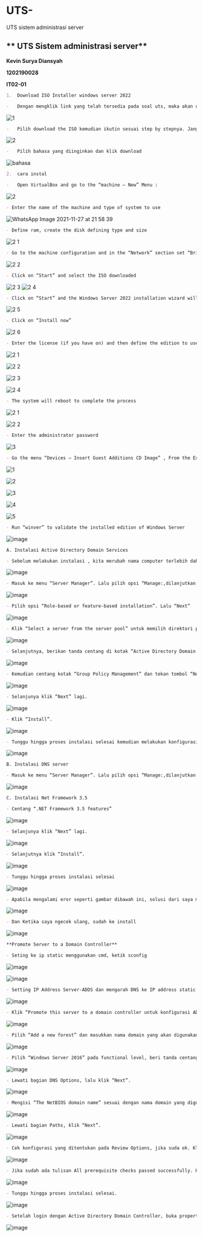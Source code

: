 # UTS-
UTS sistem administrasi server

## 				** UTS Sistem administrasi server**

**Kevin Surya Diansyah**

**1202190028**

**IT02-01**


```markdown
1.	Download ISO Installer windows server 2022
```

```markdown
-	Dengan mengklik link yang telah tersedia pada soal uts, maka akan dibawa ke link tersebut dengan tampilan seperti dibawah ini :
```

![1](https://user-images.githubusercontent.com/89094789/143685148-f632a573-9ec6-4732-b049-c0e3cdcc521b.PNG)

```markdown
-	Pilih download the ISO kemudian ikutin sesuai step by stepnya. Jangan lupa centang "yes" kemudian continue
```

![2](https://user-images.githubusercontent.com/89094789/143685229-35e9a2fc-ce2a-4eaf-b57f-10f246b7c114.PNG)


```markdown
-	Pilih bahasa yang diinginkan dan klik download
```
![bahasa](https://user-images.githubusercontent.com/89094789/143685343-619f0d6a-6c40-41a5-8f59-8d163b3371ca.PNG)

```markdown
2.	cara instal
```

```markdown
-	Open VirtualBox and go to the “machine – New” Menu :
```

![2](https://user-images.githubusercontent.com/89094789/143685517-b3579989-13d9-469d-b3ad-60431f15dd6a.PNG)


```markdown
- Enter the name of the machine and type of system to use
```
![WhatsApp Image 2021-11-27 at 21 58 39](https://user-images.githubusercontent.com/89094789/143686566-6a67d3cc-11d5-44ef-9881-06204a4d6e17.jpeg)

```markdown
- Define ram, create the disk defining type and size
```

![2 1](https://user-images.githubusercontent.com/89094789/143686655-3b15bd50-541a-4603-a491-511ce9b3143e.PNG)

```markdown
- Go to the machine configuration and in the “Network” section set “Bridge adapter”
```

![2 2](https://user-images.githubusercontent.com/89094789/143686788-2a1ba883-bafb-4775-9ef7-09ee9fd645cf.PNG)

```markdown
- Click on “Start” and select the ISO downloaded
```
![2 3](https://user-images.githubusercontent.com/89094789/143687016-b8b0ba96-a73b-44fd-bd2d-2bb226e9edce.PNG)
![2 4](https://user-images.githubusercontent.com/89094789/143687022-5dc67981-7908-4e52-8d4e-de5ab17d3d5b.PNG)

```markdown
- Click on “Start” and the Windows Server 2022 installation wizard will load
```

![2 5](https://user-images.githubusercontent.com/89094789/143686977-84e06962-b75c-49b2-82d3-71bfab1b15d1.jpeg)

```markdown
- Click on “Install now”
```
![2 6](https://user-images.githubusercontent.com/89094789/143687211-4535184a-2eaa-449c-872e-a6e2b85c41b7.PNG)

```markdown
- Enter the license (if you have on) and then define the edition to use, Accept the license and then proceed with the installation of Windows Server 2022
```
![2 1](https://user-images.githubusercontent.com/89094789/143687305-00c9e767-805f-4394-bd05-9eeb0b3da895.PNG)

![2 2](https://user-images.githubusercontent.com/89094789/143687309-c92f13fd-afec-44be-95ff-a7ee017e0b8b.PNG)

![2 3](https://user-images.githubusercontent.com/89094789/143687317-f5b2f306-a02d-4753-a51b-ef516f9d4f68.PNG)

![2 4](https://user-images.githubusercontent.com/89094789/143687326-14ccccdc-ddbb-4b73-98fa-4277272c32d9.PNG)


```markdown
- The system will reboot to complete the process
```
![2 1](https://user-images.githubusercontent.com/89094789/143687444-cd09f0db-07eb-4318-9468-c517b20617bf.PNG)

![2 2](https://user-images.githubusercontent.com/89094789/143687449-55cec6dd-4c59-4a9e-8612-e5781d5bf7aa.PNG)

```markdown
- Enter the administrator password
```
![3](https://user-images.githubusercontent.com/89094789/143687504-8e95f9cd-c078-4d74-badb-0fcf6060f9bf.PNG)

```markdown
- Go the menu “Devices – Insert Guest Additions CD Image” , From the Explorer run this and follow the steps pf the wizard. Reboot the machine
```
![1](https://user-images.githubusercontent.com/89094789/143687749-5fae7993-6cb6-4a68-b873-93600e649c8b.png)

![2](https://user-images.githubusercontent.com/89094789/143687752-d072f223-6486-497b-b2fc-45eff625c11b.PNG)

![3](https://user-images.githubusercontent.com/89094789/143687761-69b094b1-419a-4915-8be0-41016318ccb2.PNG)

![4](https://user-images.githubusercontent.com/89094789/143687763-c18074c4-123e-428e-b4c9-b43b106f9472.PNG)

![5](https://user-images.githubusercontent.com/89094789/143687765-8f0ddffa-66fb-4788-aba3-ebce49b2ffa8.PNG)

```markdown
- Run “winver” to validate the installed edition of Windows Server
```

![image](https://user-images.githubusercontent.com/62064492/143058074-ab6a8d6f-8421-433e-afd9-3d1873a4123c.png)

```markdown
A. Instalasi Active Directory Domain Services
```

```markdown
- Sebelum melakukan instalasi , kita merubah nama computer terlebih dahulu dengan masuk ke windows powershell. Kemudian ketikkan “rename-computer -Newname Server2022”
```

![image](https://user-images.githubusercontent.com/62064492/143058230-c8536ec9-1ac0-4789-9b63-0b592839313d.png)

```markdown
- Masuk ke menu “Server Manager”. Lalu pilih opsi “Manage:,dilanjutkan dengan mengklik “Add Roles and Features”. Kemudian klik “Next”.
```
![image](https://user-images.githubusercontent.com/62064492/143058338-b6117d81-8479-4860-94f9-f4371a630f72.png)

```markdown
- Pilih opsi “Role-based or feature-based installation”. Lalu “Next”
```

![image](https://user-images.githubusercontent.com/62064492/143058402-8450dfce-0c8f-4b3a-b14d-4da3691fd439.png)

```markdown
- Klik “Select a server from the server pool” untuk memilih direktori penyimpanan lokal. Lalu “Next”
```

![image](https://user-images.githubusercontent.com/62064492/143058537-a5d1dc41-1d55-405d-8fea-ce5335b89c61.png)

```markdown
- Selanjutnya, berikan tanda centang di kotak “Active Directory Domain Services”. Saat anda mencentang kotak, disebelah kanan muncul penjelasan singkat tentang ADDS dan cara kerjanya. Lalu klik “Add Features”.
```
![image](https://user-images.githubusercontent.com/62064492/143058626-b950b867-673b-4be0-8644-571d715e5c91.png)

```markdown
- Kemudian centang kotak “Group Policy Management” dan tekan tombol “Next”.
```

![image](https://user-images.githubusercontent.com/62064492/143058709-2e1fce7f-3cf7-4203-9ec1-5aa1600f3e04.png)

```markdown
- Selanjunya klik “Next” lagi.
```
![image](https://user-images.githubusercontent.com/62064492/143058812-7cc2737b-c66a-4d48-bce0-ebab12dfc834.png)

```markdown
- Klik “Install”.
```

![image](https://user-images.githubusercontent.com/62064492/143058927-66049ec4-f165-4ffa-a11f-d3ba398feaef.png)

```markdown
- Tunggu hingga proses instalasi selesai kemudian melakukan konfigurasi ADDS
```
![image](https://user-images.githubusercontent.com/62064492/143059056-4b3a2b2c-c4a3-43c7-bf11-a974412b383e.png)



```markdown
B. Instalasi DNS server
```

```markdown
- Masuk ke menu “Server Manager”. Lalu pilih opsi “Manage:,dilanjutkan dengan mengklik “Add Roles and Features”. Kemudian klik “Next”. Stepnya sama seperti instalasi active directory. Kita perlu menginstal dan mengonfigurasi peran Active Directory dan server DNS untuk bekerja bersama. 
```

![image](https://user-images.githubusercontent.com/62064492/143059169-bc75ab5c-54dc-474f-b9b1-a809f8547103.png)



```markdown
C. Instalasi Net Framework 3.5
```

```markdown
- Centang “.NET Framework 3.5 features”
```

![image](https://user-images.githubusercontent.com/62064492/143059289-ca4aa9b0-e658-445c-b6eb-7b01ddb2192e.png)

```markdown
- Selanjunya klik “Next” lagi.
```

![image](https://user-images.githubusercontent.com/62064492/143059414-e40ac556-cbd2-4192-8fc6-3459d68decd8.png)

```markdown
- Selanjutnya klik “Install”.
```
![image](https://user-images.githubusercontent.com/62064492/143059520-231922be-4757-4c00-bf38-e89398e48da4.png)

```markdown
- Tunggu hingga proses instalasi selesai
```

![image](https://user-images.githubusercontent.com/62064492/143059642-a839d8d3-231c-4f1e-8a5a-fe37c474cb02.png)

```markdown
- Apabila mengalami eror seperti gambar dibawah ini, solusi dari saya melakukan windows update ke versi 21H1 yang dimana sudah include instalasi .NET Framework 3.5 
```
![image](https://user-images.githubusercontent.com/62064492/143059738-7efa2ff3-83f2-42e2-9f84-578082f27a29.png)

```markdown
- Dan Ketika saya ngecek ulang, sudah ke install

```
![image](https://user-images.githubusercontent.com/62064492/143059913-323cfebb-8baa-4d03-b6c4-e78dad592013.png)


```markdown
**Promote Server to a Domain Controller**
```

```markdown
- Seting ke ip static menggunakan cmd, ketik sconfig
```

![image](https://user-images.githubusercontent.com/62064492/143060040-3187b4bc-c2ef-442e-924a-36ef3cebe5a4.png)

![image](https://user-images.githubusercontent.com/62064492/143060060-92f95ebf-600c-4c5e-8df0-fea1880b923f.png)

```markdown
- Setting IP Address Server-ADDS dan mengarah DNS ke IP address static yang digunakan.
```

![image](https://user-images.githubusercontent.com/62064492/143060278-638d7a68-2f9f-4e0a-ac89-b449a6b29bc1.png)

```markdown
- Klik “Promote this server to a domain controller untuk konfigurasi ADDS
```
![image](https://user-images.githubusercontent.com/62064492/143060623-08bef976-72e9-424a-a31b-668860218189.png)

```markdown
- Pilih “Add a new forest” dan masukkan nama domain yang akan digunakan pada Root Domain Name. Misalnya disini saya menggunakan domain “Aim.com”
```
![image](https://user-images.githubusercontent.com/62064492/143062005-9155bdfa-ea42-4cb3-91ec-3e4b0072998a.png)

```markdown
- Pilih “Windows Server 2016” pada functional level, beri tanda centang pada “Domain Name System (DNS) server” dan ”Global Catalog (GC)”. Serta mengisi password Directory Services Restore Mode dengan kriteria strong password.
```

![image](https://user-images.githubusercontent.com/62064492/143062084-1c336f87-a714-444b-badc-ce385c59e73c.png)

```markdown
- Lewati bagian DNS Options, lalu klik “Next”.
```

![image](https://user-images.githubusercontent.com/62064492/143064837-a5dd8d07-d77c-4cbe-a96d-eb6b2a120c6e.png)

```markdown
- Mengisi “The NetBIOS domain name” sesuai dengan nama domain yang digunakan.
```
![image](https://user-images.githubusercontent.com/62064492/143062175-cfc66680-5ce8-40e5-b879-13239b76cd74.png)

```markdown
- Lewati bagian Paths, klik “Next”.
```

![image](https://user-images.githubusercontent.com/62064492/143062494-2c7a08ce-49f3-40db-ad12-4490ec112b99.png)

```markdown
- Cek konfigurasi yang ditentukan pada Review Options, jika suda ok. Klik “Next”.
```
![image](https://user-images.githubusercontent.com/62064492/143062586-0f8f8e3b-1a2b-4546-9779-f70238828d1a.png)

```markdown
- Jika sudah ada tulisan All prerequisite checks passed successfully. Klik “Install” untuk apply konfigurasi yang sudah ditentukan.
```
![image](https://user-images.githubusercontent.com/62064492/143062766-88e37beb-aa83-4b18-ba2d-b20fec2e6c8f.png)

```markdown
- Tunggu hingga proses instalasi selesai.
```

![image](https://user-images.githubusercontent.com/62064492/143062877-c7a3a0e7-cdd8-404a-9ac2-a4204c5bfd46.png)

```markdown
- Setelah login dengan Active Directory Domain Controller, buka properti TCP/IP koneksi jaringan Anda. Anda dapat melihat Alamat IP server DNS yang disukai
```

![image](https://user-images.githubusercontent.com/62064492/143063183-bdb4c10d-c204-41d6-b2b5-67c1ccd33348.png)

